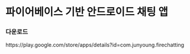 
<h1>파이어베이스 기반 안드로이드 채팅 앱</h1>

<h3>다운로드</h3>
https://play.google.com/store/apps/details?id=com.junyoung.firechatting
